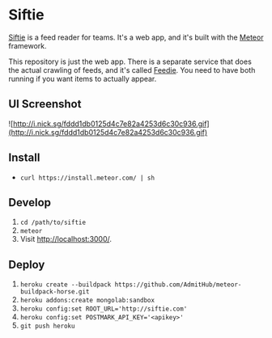 Siftie
======

[Siftie](https://siftie.com) is a feed reader for teams. It's a web app, and
it's built with the [Meteor](https://www.meteor.com/) framework.

This repository is just the web app. There is a separate service that does the
actual crawling of feeds, and it's called [Feedie](https://github.com/nicksergeant/feedie).
You need to have both running if you want items to actually appear.

UI Screenshot
-------------

![http://i.nick.sg/fddd1db0125d4c7e82a4253d6c30c936.gif](http://i.nick.sg/fddd1db0125d4c7e82a4253d6c30c936.gif)

Install
-------

- `curl https://install.meteor.com/ | sh`

Develop
-------

1. `cd /path/to/siftie`
2. `meteor`
3. Visit [http://localhost:3000/](http://localhost:3000/).

Deploy
------

1. `heroku create --buildpack https://github.com/AdmitHub/meteor-buildpack-horse.git`
2. `heroku addons:create mongolab:sandbox`
3. `heroku config:set ROOT_URL='http://siftie.com'`
3. `heroku config:set POSTMARK_API_KEY='<apikey>'`
4. `git push heroku`
